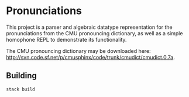 # Pronunciations

This project is a parser and algebraic datatype representation for the pronunciations from the CMU pronouncing dictionary, as well as a simple homophone REPL to demonstrate its functionality.

The CMU pronouncing dictionary may be downloaded here: <http://svn.code.sf.net/p/cmusphinx/code/trunk/cmudict/cmudict.0.7a>.

## Building

```
stack build
```
